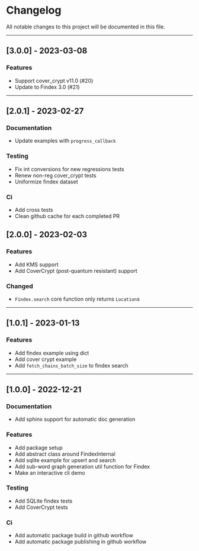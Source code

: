 # Changelog

All notable changes to this project will be documented in this file.

---

## [3.0.0] - 2023-03-08

### Features

- Support cover_crypt v11.0 (#20)
- Update to Findex 3.0 (#21)

---

## [2.0.1] - 2023-02-27

### Documentation

- Update examples with `progress_callback`

### Testing

- Fix int conversions for new regressions tests
- Renew non-reg cover_crypt tests
- Uniformize findex dataset

### Ci

- Add cross tests
- Clean github cache for each completed PR

## [2.0.0] - 2023-02-03

### Features

- Add KMS support
- Add CoverCrypt (post-quantum resistant) support

### Changed

- `Findex.search` core function only returns `Location`s

---

## [1.0.1] - 2023-01-13

### Features

- Add findex example using dict
- Add cover crypt example
- Add `fetch_chains_batch_size` to findex search

---

## [1.0.0] - 2022-12-21

### Documentation

- Add sphinx support for automatic doc generation

### Features

- Add package setup
- Add abstract class around FindexInternal
- Add sqlite example for upsert and search
- Add sub-word graph generation util function for Findex
- Make an interactive cli demo

### Testing

- Add SQLite findex tests
- Add CoverCrypt tests

### Ci

- Add automatic package build in github workflow
- Add automatic package publishing in github workflow

<!-- generated by git-cliff -->
